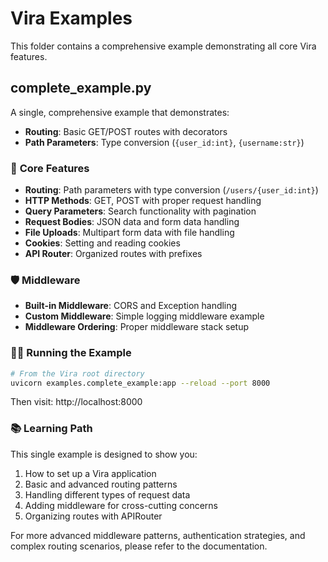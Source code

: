 # Vira Examples

This folder contains a comprehensive example demonstrating all core Vira features.

## complete_example.py

A single, comprehensive example that demonstrates:

- **Routing**: Basic GET/POST routes with decorators
- **Path Parameters**: Type conversion (`{user_id:int}`, `{username:str}`)

### 🚀 **Core Features**

- **Routing**: Path parameters with type conversion (`/users/{user_id:int}`)
- **HTTP Methods**: GET, POST with proper request handling
- **Query Parameters**: Search functionality with pagination
- **Request Bodies**: JSON data and form data handling
- **File Uploads**: Multipart form data with file handling
- **Cookies**: Setting and reading cookies
- **API Router**: Organized routes with prefixes

### 🛡️ **Middleware**

- **Built-in Middleware**: CORS and Exception handling
- **Custom Middleware**: Simple logging middleware example
- **Middleware Ordering**: Proper middleware stack setup

### 🏃‍♂️ **Running the Example**

```bash
# From the Vira root directory
uvicorn examples.complete_example:app --reload --port 8000
```

Then visit: http://localhost:8000

### 📚 **Learning Path**

This single example is designed to show you:

1. How to set up a Vira application
2. Basic and advanced routing patterns
3. Handling different types of request data
4. Adding middleware for cross-cutting concerns
5. Organizing routes with APIRouter

For more advanced middleware patterns, authentication strategies, and complex routing scenarios, please refer to the documentation.
